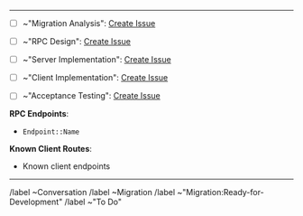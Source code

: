------------------------------------------------------------

- [ ] ~"Migration Analysis": [Create Issue](https://gitlab.com/gitlab-org/gitaly/issues/new?issuable_template=Migration_Analysis)

- [ ] ~"RPC Design": [Create Issue](https://gitlab.com/gitlab-org/gitaly/issues/new?issuable_template=Migration_RPC_Design)

- [ ] ~"Server Implementation": [Create Issue](https://gitlab.com/gitlab-org/gitaly/issues/new?issuable_template=Migration_Server_Implementation)

- [ ] ~"Client Implementation": [Create Issue](https://gitlab.com/gitlab-org/gitaly/issues/new?issuable_template=Migration_Client_Implementation)

- [ ] ~"Acceptance Testing": [Create Issue](https://gitlab.com/gitlab-org/gitaly/issues/new?issuable_template=Migration_Acceptance_Testing)

**RPC Endpoints**:
  - `Endpoint::Name`

**Known Client Routes**:
  - Known client endpoints
  
------------------------------------------------------------

/label ~Conversation
/label ~Migration
/label ~"Migration:Ready-for-Development"
/label ~"To Do"